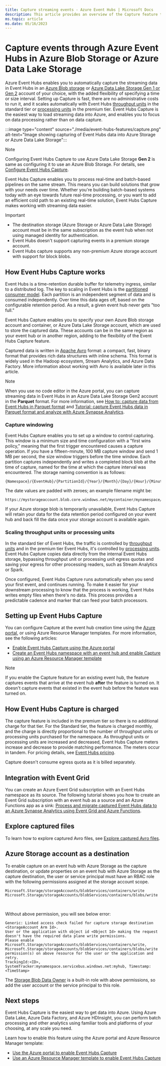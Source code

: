 ```yaml
---
title: Capture streaming events - Azure Event Hubs | Microsoft Docs
description: This article provides an overview of the Capture feature that allows you to capture events streaming through Azure Event Hubs. 
ms.topic: article
ms.date: 05/16/2023
---
```


# Capture events through Azure Event Hubs in Azure Blob Storage or Azure Data Lake Storage
Azure Event Hubs enables you to automatically capture the streaming data in Event Hubs in an [Azure Blob storage](https://azure.microsoft.com/services/storage/blobs/) or [Azure Data Lake Storage Gen 1 or Gen 2](https://azure.microsoft.com/services/data-lake-store/) account of your choice, with the added flexibility of specifying a time or size interval. Setting up Capture is fast, there are no administrative costs to run it, and it scales automatically with Event Hubs [throughput units](event-hubs-scalability.md#throughput-units) in the standard tier or [processing units](event-hubs-scalability.md#processing-units) in the premium tier. Event Hubs Capture is the easiest way to load streaming data into Azure, and enables you to focus on data processing rather than on data capture.

:::image type="content" source="./media/event-hubs-features/capture.png" alt-text="Image showing capturing of Event Hubs data into Azure Storage or Azure Data Lake Storage":::

> [!NOTE]
> Configuring Event Hubs Capture to use Azure Data Lake Storage **Gen 2** is same as configuring it to use an Azure Blob Storage. For details, see [Configure Event Hubs Capture](event-hubs-capture-enable-through-portal.md). 

Event Hubs Capture enables you to process real-time and batch-based pipelines on the same stream. This means you can build solutions that grow with your needs over time. Whether you're building batch-based systems today with an eye towards future real-time processing, or you want to add an efficient cold path to an existing real-time solution, Event Hubs Capture makes working with streaming data easier.

> [!IMPORTANT]
> - The destination storage (Azure Storage or Azure Data Lake Storage) account  must be in the same subscription as the event hub when not using managed identity for authentication.
> - Event Hubs doesn't support capturing events in a premium storage account.
> - Event Hubs capture supports any non-premium Azure storage account with support for block blobs.

## How Event Hubs Capture works

Event Hubs is a time-retention durable buffer for telemetry ingress, similar to a distributed log. The key to scaling in Event Hubs is the [partitioned consumer model](event-hubs-scalability.md#partitions). Each partition is an independent segment of data and is consumed independently. Over time this data ages off, based on the configurable retention period. As a result, a given event hub never gets "too full."

Event Hubs Capture enables you to specify your own Azure Blob storage account and container, or Azure Data Lake Storage account, which are used to store the captured data. These accounts can be in the same region as your event hub or in another region, adding to the flexibility of the Event Hubs Capture feature.

Captured data is written in [Apache Avro][Apache Avro] format: a compact, fast, binary format that provides rich data structures with inline schema. This format is widely used in the Hadoop ecosystem, Stream Analytics, and Azure Data Factory. More information about working with Avro is available later in this article.

> [!NOTE]
> When you use no code editor in the Azure portal, you can capture streaming data in Event Hubs in an Azure Data Lake Storage Gen2 account in the **Parquet** format. For more information, see [How to: capture data from Event Hubs in Parquet format](../stream-analytics/capture-event-hub-data-parquet.md?toc=%2Fazure%2Fevent-hubs%2Ftoc.json) and [Tutorial: capture Event Hubs data in Parquet format and analyze with Azure Synapse Analytics](../stream-analytics/event-hubs-parquet-capture-tutorial.md?toc=%2Fazure%2Fevent-hubs%2Ftoc.json).

### Capture windowing

Event Hubs Capture enables you to set up a window to control capturing. This window is a minimum size and time configuration with a "first wins policy," meaning that the first trigger encountered causes a capture operation. If you have a fifteen-minute, 100 MB capture window and send 1 MB per second, the size window triggers before the time window. Each partition captures independently and writes a completed block blob at the time of capture, named for the time at which the capture interval was encountered. The storage naming convention is as follows:

```
{Namespace}/{EventHub}/{PartitionId}/{Year}/{Month}/{Day}/{Hour}/{Minute}/{Second}
```

The date values are padded with zeroes; an example filename might be:

```
https://mystorageaccount.blob.core.windows.net/mycontainer/mynamespace/myeventhub/0/2017/12/08/03/03/17.avro
```

If your Azure storage blob is temporarily unavailable, Event Hubs Capture will retain your data for the data retention period configured on your event hub and back fill the data once your storage account is available again.

### Scaling throughput units or processing units

In the standard tier of Event Hubs, the traffic is controlled by [throughput units](event-hubs-scalability.md#throughput-units) and in the premium tier Event Hubs, it's controlled by [processing units](event-hubs-scalability.md#processing-units). Event Hubs Capture copies data directly from the internal Event Hubs storage, bypassing throughput unit or processing unit egress quotas and saving your egress for other processing readers, such as Stream Analytics or Spark.

Once configured, Event Hubs Capture runs automatically when you send your first event, and continues running. To make it easier for your downstream processing to know that the process is working, Event Hubs writes empty files when there's no data. This process provides a predictable cadence and marker that can feed your batch processors.

## Setting up Event Hubs Capture

You can configure Capture at the event hub creation time using the [Azure portal](https://portal.azure.com), or using Azure Resource Manager templates. For more information, see the following articles:

- [Enable Event Hubs Capture using the Azure portal](event-hubs-capture-enable-through-portal.md)
- [Create an Event Hubs namespace with an event hub and enable Capture using an Azure Resource Manager template](event-hubs-resource-manager-namespace-event-hub-enable-capture.md)

> [!NOTE]
> If you enable the Capture feature for an existing event hub, the feature captures events that arrive at the event hub **after** the feature is turned on. It doesn't capture events that existed in the event hub before the feature was turned on. 

## How Event Hubs Capture is charged

The capture feature is included in the premium tier so there is no additional charge for that tier. For the Standard tier, the feature is charged monthly, and the charge is directly proportional to the number of throughput units or processing units purchased for the namespace. As throughput units or processing units are increased and decreased, Event Hubs Capture meters increase and decrease to provide matching performance. The meters occur in tandem. For pricing details, see [Event Hubs pricing](https://azure.microsoft.com/pricing/details/event-hubs/). 

Capture doesn't consume egress quota as it is billed separately. 

## Integration with Event Grid 
You can create an Azure Event Grid subscription with an Event Hubs namespace as its source. The following tutorial shows you how to create an Event Grid subscription with an event hub as a source and an Azure Functions app as a sink: [Process and migrate captured Event Hubs data to an Azure Synapse Analytics using Event Grid and Azure Functions](store-captured-data-data-warehouse.md).

## Explore captured files
To learn how to explore captured Avro files, see [Explore captured Avro files](explore-captured-avro-files.md).

## Azure Storage account as a destination
To enable capture on an event hub with Azure Storage as the capture destination, or update properties on an event hub with Azure Storage as the capture destination, the user or service principal must have an RBAC role with the following permissions assigned at the storage account scope. 

```
Microsoft.Storage/storageAccounts/blobServices/containers/write
Microsoft.Storage/storageAccounts/blobServices/containers/blobs/write
```
 

Without above permission, you will see below error: 

```
Generic: Linked access check failed for capture storage destination <StorageAccount Arm Id>.
User or the application with object id <Object Id> making the request doesn't have the required data plane write permissions.
Please enable Microsoft.Storage/storageAccounts/blobServices/containers/write, Microsoft.Storage/storageAccounts/blobServices/containers/blobs/write permission(s) on above resource for the user or the application and retry.
TrackingId:<ID>, SystemTracker:mynamespace.servicebus.windows.net:myhub, Timestamp:<TimeStamp>
```

The [Storage Blob Data Owner](../role-based-access-control/built-in-roles.md#storage-blob-data-owner) is a built-in role with above permissions, so add the user account or the service principal to this role.  

## Next steps
Event Hubs Capture is the easiest way to get data into Azure. Using Azure Data Lake, Azure Data Factory, and Azure HDInsight, you can perform batch processing and other analytics using familiar tools and platforms of your choosing, at any scale you need.

Learn how to enable this feature using the Azure portal and Azure Resource Manager template:

- [Use the Azure portal to enable Event Hubs Capture](event-hubs-capture-enable-through-portal.md)
- [Use an Azure Resource Manager template to enable Event Hubs Capture](event-hubs-resource-manager-namespace-event-hub-enable-capture.md)


[Apache Avro]: https://avro.apache.org/
[Apache Drill]: https://drill.apache.org/
[Apache Spark]: https://spark.apache.org/
[support request]: https://portal.azure.com/?#blade/Microsoft_Azure_Support/HelpAndSupportBlade
[Azure Storage Explorer]: https://github.com/microsoft/AzureStorageExplorer/releases
[3]: ./media/event-hubs-capture-overview/event-hubs-capture3.png
[Avro Tools]: https://downloads.apache.org/avro/stable/java/
[Java]: https://avro.apache.org/docs/current/gettingstartedjava.html
[Python]: https://avro.apache.org/docs/current/gettingstartedpython.html
[Event Hubs overview]: ./event-hubs-about.md
[HDInsight: Address files in Azure storage]: ../hdinsight/hdinsight-hadoop-use-blob-storage.md
[Azure Databricks: Azure Blob Storage]:https://docs.databricks.com/spark/latest/data-sources/azure/azure-storage.html
[Apache Drill: Azure Blob Storage Plugin]:https://drill.apache.org/docs/azure-blob-storage-plugin/
[Streaming at Scale: Event Hubs Capture]:https://github.com/yorek/streaming-at-scale/tree/master/event-hubs-capture
